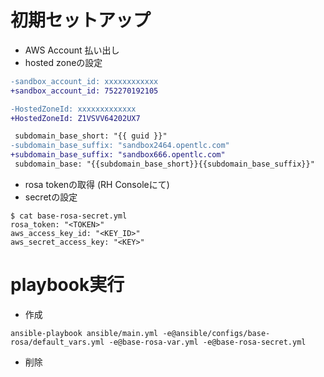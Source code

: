 
# 初期セットアップ
* AWS Account 払い出し
* hosted zoneの設定

```diff
-sandbox_account_id: xxxxxxxxxxxx
+sandbox_account_id: 752270192105

-HostedZoneId: xxxxxxxxxxxxx
+HostedZoneId: Z1VSVV64202UX7

 subdomain_base_short: "{{ guid }}"
-subdomain_base_suffix: "sandbox2464.opentlc.com"
+subdomain_base_suffix: "sandbox666.opentlc.com"
 subdomain_base: "{{subdomain_base_short}}{{subdomain_base_suffix}}"
```

* rosa tokenの取得 (RH Consoleにて)
* secretの設定
```
$ cat base-rosa-secret.yml
rosa_token: "<TOKEN>"
aws_access_key_id: "<KEY_ID>"
aws_secret_access_key: "<KEY>"
```

# playbook実行

* 作成

```
ansible-playbook ansible/main.yml -e@ansible/configs/base-rosa/default_vars.yml -e@base-rosa-var.yml -e@base-rosa-secret.yml
```

* 削除
